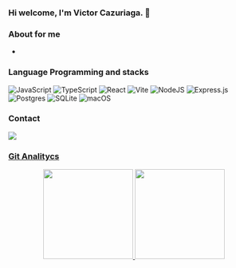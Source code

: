 ### Hi welcome, I'm Victor Cazuriaga.  👋


### About for me
* 




### Language Programming and stacks
![JavaScript](https://img.shields.io/badge/javascript-%23323330.svg?style=for-the-badge&logo=javascript&logoColor=%23F7DF1E)
![TypeScript](https://img.shields.io/badge/typescript-%23007ACC.svg?style=for-the-badge&logo=typescript&logoColor=white)
![React](https://img.shields.io/badge/react-%2320232a.svg?style=for-the-badge&logo=react&logoColor=%2361DAFB)
![Vite](https://img.shields.io/badge/vite-%23646CFF.svg?style=for-the-badge&logo=vite&logoColor=white)
![NodeJS](https://img.shields.io/badge/node.js-6DA55F?style=for-the-badge&logo=node.js&logoColor=white)
![Express.js](https://img.shields.io/badge/express.js-%23404d59.svg?style=for-the-badge&logo=express&logoColor=%2361DAFB)
![Postgres](https://img.shields.io/badge/postgres-%23316192.svg?style=for-the-badge&logo=postgresql&logoColor=white)
![SQLite](https://img.shields.io/badge/sqlite-%2307405e.svg?style=for-the-badge&logo=sqlite&logoColor=white)
![macOS](https://img.shields.io/badge/mac%20os-000000?style=for-the-badge&logo=macos&logoColor=F0F0F0)


### Contact
<div>
<a href="https://www.linkedin.com/in/victorcazuriaga/">
<img src="https://img.shields.io/badge/linkedin-%230077B5.svg?style=for-the-badge&logo=linkedin&logoColor=white"/>
</div>

### Git Analitycs
<div align="center">
  <a href="https://github.com/victorcazuriaga">
  <img height="180em" src="https://github-readme-stats.vercel.app/api?username=victorcazuriaga&show_icons=true&theme=dracula&include_all_commits=true&count_private=true"/>
  <img height="180em" src="https://github-readme-stats.vercel.app/api/top-langs/?username=victorcazuriaga&layout=compact&langs_count=7&theme=dracula"/>
  
</div>
